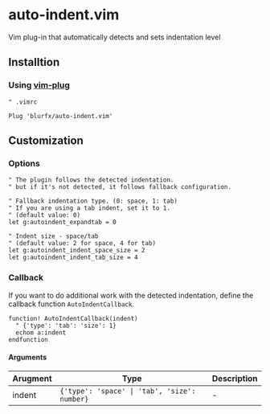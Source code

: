 # auto-indent.vim
Vim plug-in that automatically detects and sets indentation level

## Installtion

### Using [vim-plug](https://github.com/junegunn/vim-plug)

```vim
" .vimrc

Plug 'blurfx/auto-indent.vim'
```

## Customization

### Options

```vim
" The plugin follows the detected indentation.
" but if it's not detected, it follows fallback configuration.

" Fallback indentation type. (0: space, 1: tab)
" If you are using a tab indent, set it to 1.
" (default value: 0)
let g:autoindent_expandtab = 0

" Indent size - space/tab
" (default value: 2 for space, 4 for tab)
let g:autoindent_indent_space_size = 2
let g:autoindent_indent_tab_size = 4
```

### Callback

If you want to do additional work with the detected indentation, define the callback function `AutoIndentCallback`.

```vim
function! AutoIndentCallback(indent)
  " {'type': 'tab': 'size': 1}
  echom a:indent
endfunction
```

#### Arguments

| Arugment | Type    | Description |
|----------|---------|-------------|
| indent   | `{'type': 'space' \| 'tab', 'size': number}`| - |

